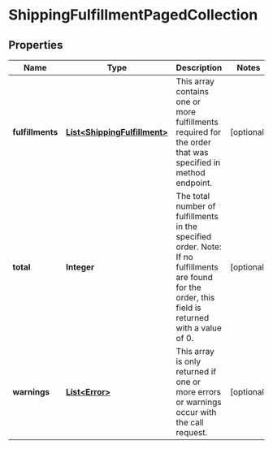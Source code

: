 # ShippingFulfillmentPagedCollection

## Properties
Name | Type | Description | Notes
------------ | ------------- | ------------- | -------------
**fulfillments** | [**List&lt;ShippingFulfillment&gt;**](ShippingFulfillment.md) | This array contains one or more fulfillments required for the order that was specified in method endpoint. |  [optional]
**total** | **Integer** | The total number of fulfillments in the specified order. Note: If no fulfillments are found for the order, this field is returned with a value of 0. |  [optional]
**warnings** | [**List&lt;Error&gt;**](Error.md) | This array is only returned if one or more errors or warnings occur with the call request. |  [optional]
